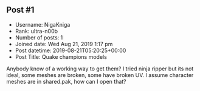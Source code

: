 ## Post #1
- Username: NigaKniga
- Rank: ultra-n00b
- Number of posts: 1
- Joined date: Wed Aug 21, 2019 1:17 pm
- Post datetime: 2019-08-21T05:20:25+00:00
- Post Title: Quake champions models

Anybody know of a working way to get them? I tried ninja ripper but its not ideal, some meshes are broken, some have broken UV. I assume character meshes are in shared.pak, how can I open that?
